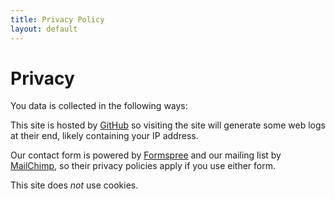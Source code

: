 ```yaml
---
title: Privacy Policy
layout: default
---
```


# Privacy

You data is collected in the following ways:

This site is hosted by [GitHub](https://pages.github.com/) so visiting the site will generate some web logs at their end, likely containing your IP address.

Our contact form is powered by [Formspree](https://formspree.io) and our mailing list by [MailChimp](https://mailchimp.com/), so their privacy policies apply if you use either form.

This site does *not* use cookies.
